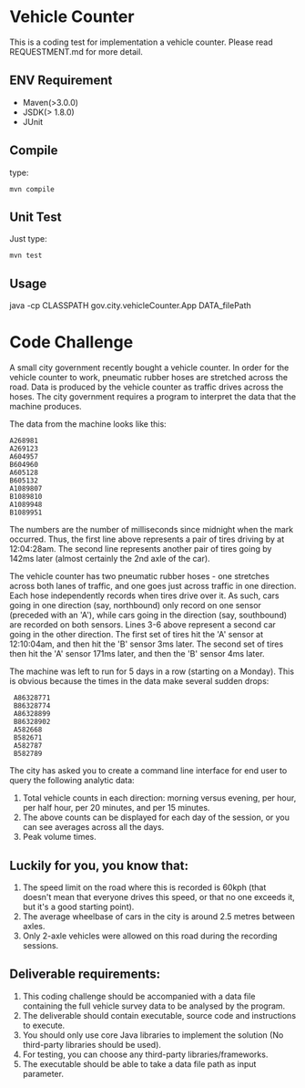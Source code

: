 Vehicle Counter
==============

This is a coding test for implementation a vehicle counter. Please read REQUESTMENT.md for more detail.

ENV Requirement
----------------
* Maven(>3.0.0)
* JSDK(> 1.8.0)
* JUnit

Compile
-----
type:

    mvn compile
   
Unit Test
---------
Just type:
    
    mvn test
    
Usage
-----
java -cp  CLASSPATH gov.city.vehicleCounter.App DATA_filePath




Code Challenge
==============

A small city government recently bought a vehicle counter. In order for the vehicle counter to work, pneumatic rubber hoses are stretched across the road. Data is produced by the vehicle counter as traffic drives across the hoses. The city government requires a program to interpret the data that the machine produces.


The data from the machine looks like this:

    A268981
    A269123
    A604957
    B604960
    A605128
    B605132
    A1089807
    B1089810
    A1089948
    B1089951

The numbers are the number of milliseconds since midnight when the mark occurred. Thus, the first line above represents a pair of tires driving by at 12:04:28am. The second line represents another pair of tires going by 142ms later (almost certainly the 2nd axle of the car).

The vehicle counter has two pneumatic rubber hoses - one stretches across both lanes of traffic, and one goes just across traffic in one direction. Each hose independently records when tires drive over it. As such, cars going in one direction (say, northbound) only record on one sensor (preceded with an 'A'), while cars going in the direction (say, southbound) are recorded on both sensors. Lines 3-6 above represent a second car going in the other direction. The first set of tires hit the 'A' sensor at 12:10:04am, and then hit the 'B' sensor 3ms later. The second set of tires then hit the 'A' sensor 171ms later, and then the 'B' sensor 4ms later.

The machine was left to run for 5 days in a row (starting on a Monday). This is obvious because the times in the data make several sudden drops:

     A86328771
     B86328774
     A86328899
     B86328902
     A582668
     B582671
     A582787
     B582789

The city has asked you to create a command line interface for end user to query the following analytic data:

1. Total vehicle counts in each direction: morning versus evening, per hour, per half hour, per 20 minutes, and per 15 minutes.
2. The above counts can be displayed for each day of the session, or you can see averages across all the days.
3. Peak volume times.

Luckily for you, you know that:
------------------------------

1. The speed limit on the road where this is recorded is 60kph (that doesn't mean that everyone drives this speed, or that no one exceeds it, but it's a good starting point).
2. The average wheelbase of cars in the city is around 2.5 metres between axles.
3. Only 2-axle vehicles were allowed on this road during the recording sessions.



Deliverable requirements:
-------------------------

1. This coding challenge should be accompanied with a data file containing the full vehicle survey data to be analysed by the program.
2. The deliverable should contain executable, source code and instructions to execute. 
3. You should only use core Java libraries to implement the solution (No third-party libraries should be used). 
4. For testing, you can choose any third-party libraries/frameworks.
4. The executable should be able to take a data file path as input parameter.


